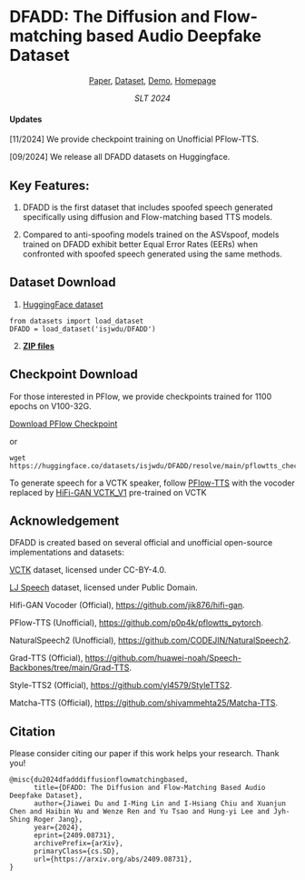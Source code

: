 # DFADD: The Diffusion and Flow-matching based Audio Deepfake Dataset

<p align="center">  
    <a href="https://arxiv.org/abs/2409.08731">Paper</a>, 
    <a href="https://huggingface.co/datasets/isjwdu/DFADD">Dataset</a>, 
    <a href="https://github.com/DFADD-Dataset/DFADD_demo_pages/">Demo</a>, 
    <a href="https://github.com/isjwdu/DFADD">Homepage</a> 
</p>
<p align="center">  
    <i>SLT 2024</i>
</p>

#### Updates
[11/2024] We provide checkpoint training on Unofficial PFlow-TTS.

[09/2024] We release all DFADD datasets on Huggingface.

## Key Features: 
1. DFADD is the first dataset that includes spoofed speech generated specifically using diffusion and Flow-matching based TTS models.

2. Compared to anti-spoofing models trained on the ASVspoof, models trained on DFADD exhibit better Equal Error Rates (EERs) when confronted with spoofed speech generated using the same methods.

## Dataset Download
1. [HuggingFace dataset](https://huggingface.co/datasets/isjwdu/DFADD)

```
from datasets import load_dataset
DFADD = load_dataset('isjwdu/DFADD')
```

2. [**ZIP files**](https://huggingface.co/datasets/isjwdu/DFADD/tree/main)

## Checkpoint Download
For those interested in PFlow, we provide checkpoints trained for 1100 epochs on V100-32G.

[Download PFlow Checkpoint](https://huggingface.co/datasets/isjwdu/DFADD/resolve/main/pflowtts_checkpoint_epoch%3D1099.ckpt)

or
```
wget https://huggingface.co/datasets/isjwdu/DFADD/resolve/main/pflowtts_checkpoint_epoch%3D1099.ckpt
```

To generate speech for a VCTK speaker, follow [PFlow-TTS](https://github.com/p0p4k/pflowtts_pytorch) with the vocoder replaced by [HiFi-GAN VCTK_V1](https://drive.google.com/drive/folders/1vJlfkwR7Uyheq2U5HrPnfTm-tzwuNuey?usp=sharing) pre-trained on VCTK

## Acknowledgement
DFADD is created based on several official and unofficial open-source implementations and datasets:

[VCTK](https://datashare.ed.ac.uk/handle/10283/3443) dataset, licensed under CC-BY-4.0.

[LJ Speech](https://keithito.com/LJ-Speech-Dataset) dataset, licensed under Public Domain.

Hifi-GAN Vocoder (Official), https://github.com/jik876/hifi-gan.

PFlow-TTS (Unofficial), https://github.com/p0p4k/pflowtts_pytorch.

NaturalSpeech2 (Unofficial), https://github.com/CODEJIN/NaturalSpeech2.

Grad-TTS (Official), https://github.com/huawei-noah/Speech-Backbones/tree/main/Grad-TTS.

Style-TTS2 (Official), https://github.com/yl4579/StyleTTS2.

Matcha-TTS (Official), https://github.com/shivammehta25/Matcha-TTS.

## Citation
Please consider citing our paper if this work helps your research. Thank you!
```
@misc{du2024dfadddiffusionflowmatchingbased,
      title={DFADD: The Diffusion and Flow-Matching Based Audio Deepfake Dataset}, 
      author={Jiawei Du and I-Ming Lin and I-Hsiang Chiu and Xuanjun Chen and Haibin Wu and Wenze Ren and Yu Tsao and Hung-yi Lee and Jyh-Shing Roger Jang},
      year={2024},
      eprint={2409.08731},
      archivePrefix={arXiv},
      primaryClass={cs.SD},
      url={https://arxiv.org/abs/2409.08731}, 
}
```
